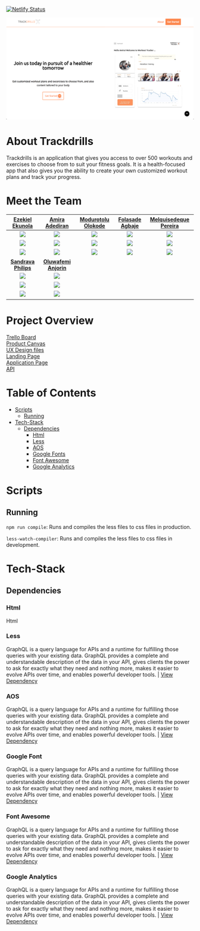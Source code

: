 [![Netlify Status](https://api.netlify.com/api/v1/badges/a1c128aa-4622-4859-9b55-c0f7f5b8956b/deploy-status)](https://app.netlify.com/sites/trackdrills-landing/deploys)

<img src="./assets/trackdrills_banner.png" />

# About Trackdrills

Trackdrills is an application that gives you access to over 500 workouts and exercises to choose from to suit your fitness goals. It is a health-focused app that also gives you the ability to create your own customized workout plans and track your progress.

# Meet the Team

|                                          [Ezekiel Ekunola](https://github.com/easybuoy)                                          |                                                [Amira Adediran](https://github.com/amxra)                                                 |                                         [Modurotolu Olokode](https://github.com/durotolu)                                          |                                       [Folasade Agbaje](https://github.com/estheragbaje)                                       |                                   [Melquisedeque Pereira](https://github.com/melquip)                                    |
| :------------------------------------------------------------------------------------------------------------------------------: | :---------------------------------------------------------------------------------------------------------------------------------------: | :--------------------------------------------------------------------------------------------------------------------------------: | :----------------------------------------------------------------------------------------------------------------------------: | :----------------------------------------------------------------------------------------------------------------------: |
|    [<img src="https://ca.slack-edge.com/T4JUEB3ME-UHQMX3CLS-4607ead88481-512" width = "200" />](https://github.com/easybuoy)     |          [<img src="https://ca.slack-edge.com/T4JUEB3ME-ULJJ9BPPD-e5a7c1cc71bf-512" width = "200" />](https://github.com/amxra)           |     [<img src="https://ca.slack-edge.com/T4JUEB3ME-ULPJMSH9P-eedde51dbb77-512" width = "200" />](https://github.com/durotolu)      | [<img src="https://ca.slack-edge.com/T4JUEB3ME-ULVMV2R29-7103c65528c4-5122" width = "200" />](https://github.com/estheragbaje) | [<img src="https://ca.slack-edge.com/T4JUEB3ME-ULJ9RFUFM-36a61875911d-512" width = "200" />](https://github.com/melquip) |
|                      [<img src="https://github.com/favicon.ico" width="15"> ](https://github.com/easybuoy)                       |                            [<img src="https://github.com/favicon.ico" width="15"> ](https://github.com/amxra)                             |                       [<img src="https://github.com/favicon.ico" width="15"> ](https://github.com/durotolu)                        |                   [<img src="https://github.com/favicon.ico" width="15"> ](https://github.com/estheragbaje)                    |                   [<img src="https://github.com/favicon.ico" width="15"> ](https://github.com/melquip)                   |
|     [ <img src="https://static.licdn.com/sc/h/al2o9zrvru7aqj8e1x2rzsrca" width="15"> ](https://www.linkedin.com/in/easybuoy)     | [ <img src="https://static.licdn.com/sc/h/al2o9zrvru7aqj8e1x2rzsrca" width="15"> ](https://www.linkedin.com/in/amira-adediran-8308b4196/) | [ <img src="https://static.licdn.com/sc/h/al2o9zrvru7aqj8e1x2rzsrca" width="15"> ](https://www.linkedin.com/in/modurotoluolokode/) | [ <img src="https://static.licdn.com/sc/h/al2o9zrvru7aqj8e1x2rzsrca" width="15"> ](https://www.linkedin.com/in/folasadeagbaje) | [ <img src="https://static.licdn.com/sc/h/al2o9zrvru7aqj8e1x2rzsrca" width="15"> ](https://www.linkedin.com/in/melquip/) |
|                                    [**Sandrava Philips**](https://github.com/Sandravaphilips)                                    |                                           [**Oluwafemi Anjorin**](https://github.com/Leelsmuth)                                           |                                                                                                                                    |
| [<img src="https://ca.slack-edge.com/T4JUEB3ME-ULVJMEELU-2b21a1df08ff-512" width = "200" />](https://github.com/Sandravaphilips) |        [<img src="https://ca.slack-edge.com/T4JUEB3ME-ULPHCUQF3-48914af04c69-512" width = "200" />](https://github.com/Leelsmuth)         |                                                                                                                                    |
|                   [<img src="https://github.com/favicon.ico" width="15"> ](https://github.com/Sandravaphilips)                   |                          [<img src="https://github.com/favicon.ico" width="15"> ](https://github.com/Leelsmuth)                           |                                                                                                                                    |
| [ <img src="https://static.licdn.com/sc/h/al2o9zrvru7aqj8e1x2rzsrca" width="15"> ](https://www.linkedin.com/in/sandravaphilips)  |     [ <img src="https://static.licdn.com/sc/h/al2o9zrvru7aqj8e1x2rzsrca" width="15"> ](https://www.linkedin.com/in/oluwafemi-anjorin)     |

# Project Overview

[Trello Board](https://trello.com/b/iTrFFYwu/labseu3-workout-tracker) <br>
[Product Canvas](https://www.notion.so/EU3-Workout-Tracker-07d713eeab674a938ea65ce065462384) <br>
[UX Design files](https://www.figma.com/file/r3J1gqHSg2Mci8tHb6vXdd/Trackdrills) <br>
[Landing Page](https://trackdrills.com/) <br>
[Application Page](https://app.trackdrills.com/) <br>
[API](https://trackdrills.herokuapp.com/) <br>

# Table of Contents

- [Scripts](#scripts)
  - [Running](#running)
- [Tech-Stack](#tech-stack)
  - [Dependencies](#dependencies)
    - [Html](#html)
    - [Less](#Less)
    - [AOS](#Aos)
    - [Google Fonts](#Google-fonts)
    - [Font Awesome](#Font-awesome)
    - [Google Analytics](#Google-analytics)

# Scripts

## Running

`npm run compile`: Runs and compiles the less files to css files in production.

`less-watch-compiler`: Runs and compiles the less files to css files in development.

# Tech-Stack

## Dependencies

### Html

Html

### Less

GraphQL is a query language for APIs and a runtime for fulfilling those queries with your existing data. GraphQL provides a complete and understandable description of the data in your API, gives clients the power to ask for exactly what they need and nothing more, makes it easier to evolve APIs over time, and enables powerful developer tools. | [View Dependency](https://graphql.org/)

### AOS

GraphQL is a query language for APIs and a runtime for fulfilling those queries with your existing data. GraphQL provides a complete and understandable description of the data in your API, gives clients the power to ask for exactly what they need and nothing more, makes it easier to evolve APIs over time, and enables powerful developer tools. | [View Dependency](https://graphql.org/)

### Google Font

GraphQL is a query language for APIs and a runtime for fulfilling those queries with your existing data. GraphQL provides a complete and understandable description of the data in your API, gives clients the power to ask for exactly what they need and nothing more, makes it easier to evolve APIs over time, and enables powerful developer tools. | [View Dependency](https://graphql.org/)

### Font Awesome

GraphQL is a query language for APIs and a runtime for fulfilling those queries with your existing data. GraphQL provides a complete and understandable description of the data in your API, gives clients the power to ask for exactly what they need and nothing more, makes it easier to evolve APIs over time, and enables powerful developer tools. | [View Dependency](https://graphql.org/)

### Google Analytics

GraphQL is a query language for APIs and a runtime for fulfilling those queries with your existing data. GraphQL provides a complete and understandable description of the data in your API, gives clients the power to ask for exactly what they need and nothing more, makes it easier to evolve APIs over time, and enables powerful developer tools. | [View Dependency](https://graphql.org/)
